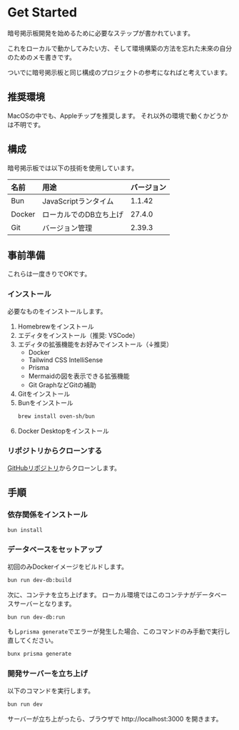# Get Started
暗号掲示板開発を始めるために必要なステップが書かれています。

これをローカルで動かしてみたい方、そして環境構築の方法を忘れた未來の自分のためのメモ書きです。

ついでに暗号掲示板と同じ構成のプロジェクトの参考になればと考えています。

## 推奨環境
MacOSの中でも、Appleチップを推奨します。
それ以外の環境で動くかどうかは不明です。

## 構成
暗号掲示板では以下の技術を使用しています。

| 名前 | 用途 | バージョン |
|:--|:--|:--| 
Bun | JavaScriptランタイム | 1.1.42
Docker | ローカルでのDB立ち上げ | 27.4.0
Git | バージョン管理 | 2.39.3


## 事前準備
これらは一度きりでOKです。

### インストール
必要なものをインストールします。

1. Homebrewをインストール
1. エディタをインストール（推奨: VSCode）
1. エディタの拡張機能をお好みでインストール（↓推奨）
    - Docker
    - Tailwind CSS IntelliSense
    - Prisma
    - Mermaidの図を表示できる拡張機能
    - Git GraphなどGitの補助
1. Gitをインストール
1. Bunをインストール
    ```sh
    brew install oven-sh/bun
    ```
1. Docker Desktopをインストール

### リポジトリからクローンする
[GitHubリポジトリ](https://github.com/nanasi-1/encrypted-board)からクローンします。

## 手順

### 依存関係をインストール

```sh
bun install
```

### データベースをセットアップ
初回のみDockerイメージをビルドします。
```sh
bun run dev-db:build
```

次に、コンテナを立ち上げます。
ローカル環境ではこのコンテナがデータベースサーバーとなります。
```sh
bun run dev-db:run
```

もし`prisma generate`でエラーが発生した場合、このコマンドのみ手動で実行し直してください。

```sh
bunx prisma generate
```

### 開発サーバーを立ち上げ
以下のコマンドを実行します。
```sh
bun run dev
```

サーバーが立ち上がったら、ブラウザで http://localhost:3000 を開きます。